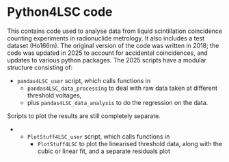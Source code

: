 # Python4LSC code
This contains code used to analyse data from liquid scintillation coincidence counting experiments in radionuclide metrology. It also includes a test dataset (Ho166m). The original version of the code was written in 2018; the code was updated in 2025 to account for accidental coincidences, and updates to various python packages. The 2025 scripts have a modular structure consisting of:     
 - `pandas4LSC_user` script, which calls functions in    
    -  `pandas4LSC_data_processing` to deal with raw data taken at different threshold voltages,     
    - plus `pandas4LSC_data_analysis` to do the regression on the data. 

Scripts to plot the results are still completely separate.    
- - `PlotStuff4LSC_user` script, which calls functions in    
    -  `PlotStuff4LSC` to plot the linearised threshold data, along with the cubic or linear fit, and a separate residuals plot






 

